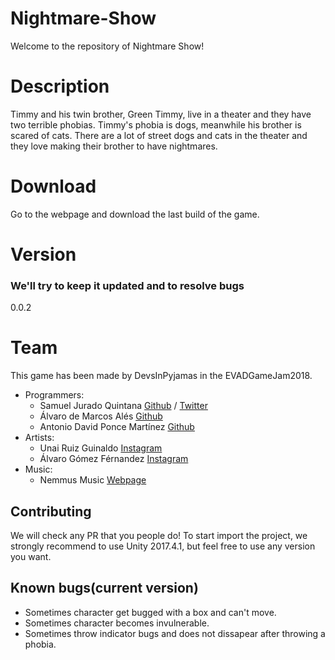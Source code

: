 # Nightmare-Show
Welcome to the repository of Nightmare Show!

# Description
Timmy and his twin brother, Green Timmy, live in a theater and they have two terrible phobias.
Timmy's phobia is dogs, meanwhile his brother is scared of cats.
There are a lot of street dogs and cats in the theater and they love making their brother to have nightmares.

# Download
Go to the webpage and download the last build of the game.

# Version
### We'll try to keep it updated and to resolve bugs
0.0.2

# Team
This game has been made by DevsInPyjamas in the EVADGameJam2018.
- Programmers:
  - Samuel Jurado Quintana [Github](https://github.com/samueljurado12) / [Twitter](https://twitter.com/sjuradoq)
  - Álvaro de Marcos Alés [Github](https://github.com/sothe5)
  - Antonio David Ponce Martínez [Github](https://github.com/zolastro)
- Artists:
  - Unai Ruiz Guinaldo [Instagram](https://www.instagram.com/sawplanik/?hl=es)
  - Álvaro Gómez Férnandez [Instagram](https://www.instagram.com/agfmaximilion/?hl=es)
- Music:
  - Nemmus Music [Webpage](https://www.nemmusmusic.com/)

## Contributing
We will check any PR that you people do! To start import the project, we strongly recommend to use Unity 2017.4.1, but feel free to use any version you want. 

## Known bugs(current version)
 - Sometimes  character get bugged with a box and can't move.
 - Sometimes character becomes invulnerable.
 - Sometimes throw indicator bugs and does not dissapear after throwing a phobia.
